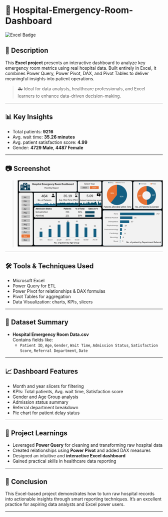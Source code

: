 
# 🏥 Hospital-Emergency-Room-Dashboard
![Excel Badge](https://img.shields.io/badge/Microsoft%20Excel-Dashboard-217346?style=for-the-badge&logo=microsoft-excel&logoColor=white)

## 📌 Description

This **Excel project** presents an interactive dashboard to analyze key emergency room metrics using real hospital data. Built entirely in Excel, it combines Power Query, Power Pivot, DAX, and Pivot Tables to deliver meaningful insights into patient operations.

> 🚑 Ideal for data analysts, healthcare professionals, and Excel learners to enhance data-driven decision-making.

---

## 📊 Key Insights

- Total patients: **9216**
- Avg. wait time: **35.26 minutes**
- Avg. patient satisfaction score: **4.99**
- Gender: **4729 Male**, **4487 Female**


---

## 📷 Screenshot

> ![](https://github.com/pratiik1516/Hospital-Emergency-Room-Dashboard/blob/main/Hospital%20Dashboard%20Final%20.jpg)

---

## 🛠 Tools & Techniques Used

- Microsoft Excel  
- Power Query for ETL  
- Power Pivot for relationships & DAX formulas  
- Pivot Tables for aggregation  
- Data Visualization: charts, KPIs, slicers


---

## 📁 Dataset Summary

- **Hospital Emergency Room Data.csv**  
  Contains fields like:  
  - `Patient ID`, `Age`, `Gender`, `Wait Time`, `Admission Status`, `Satisfaction Score`, `Referral Department`, `Date`

---

## 📈 Dashboard Features

- Month and year slicers for filtering  
- KPIs: Total patients, Avg. wait time, Satisfaction score  
- Gender and Age Group analysis  
- Admission status summary  
- Referral department breakdown  
- Pie chart for patient delay status

---

## 🧠 Project Learnings

- Leveraged **Power Query** for cleaning and transforming raw hospital data  
- Created relationships using **Power Pivot** and added DAX measures  
- Designed an intuitive and **interactive Excel dashboard**  
- Gained practical skills in healthcare data reporting

---



## 🏁 Conclusion

This Excel-based project demonstrates how to turn raw hospital records into actionable insights through smart reporting techniques. It’s an excellent practice for aspiring data analysts and Excel power users.

---

